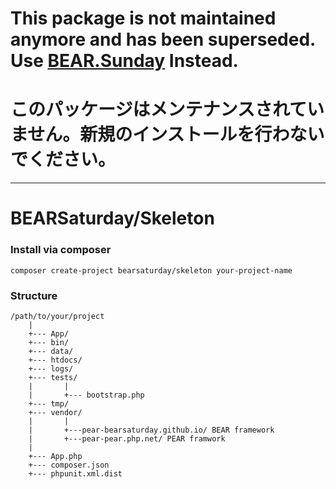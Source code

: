 # This package is not maintained anymore and has been superseded. Use [BEAR.Sunday](https://bearsunday.github.io/) Instead.
# このパッケージはメンテナンスされていません。新規のインストールを行わないでください。

----

BEARSaturday/Skeleton
=====================
### Install via composer

```
composer create-project bearsaturday/skeleton your-project-name
```

### Structure

    /path/to/your/project
        |
        +--- App/
        +--- bin/
        +--- data/
        +--- htdocs/
        +--- logs/
        +--- tests/
        |       |
        |       +--- bootstrap.php
        +--- tmp/
        +--- vendor/
        |       |
        |       +---pear-bearsaturday.github.io/ BEAR framework
        |       +---pear-pear.php.net/ PEAR framwork
        |
        +--- App.php
        +--- composer.json
        +--- phpunit.xml.dist



